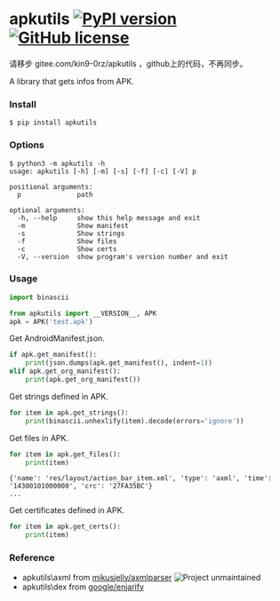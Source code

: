 # apkutils [![PyPI version](https://badge.fury.io/py/apkutils.svg)](https://badge.fury.io/py/apkutils) [![GitHub license](https://img.shields.io/github/license/mikusjelly/apkutils.svg)](https://github.com/mikusjelly/apkutils/blob/master/LICENSE)


请移步 gitee.com/kin9-0rz/apkutils ，github上的代码，不再同步。


A library that gets infos from APK.

### Install

```
$ pip install apkutils
```

### Options

```
$ python3 -m apkutils -h
usage: apkutils [-h] [-m] [-s] [-f] [-c] [-V] p

positional arguments:
  p              path

optional arguments:
  -h, --help     show this help message and exit
  -m             Show manifest
  -s             Show strings
  -f             Show files
  -c             Show certs
  -V, --version  show program's version number and exit

```

### Usage

```python
import binascii

from apkutils import __VERSION__, APK
apk = APK('test.apk')
```

Get AndroidManifest.json.
```python
if apk.get_manifest():
    print(json.dumps(apk.get_manifest(), indent=1))
elif apk.get_org_manifest():
    print(apk.get_org_manifest())
```

Get strings defined in APK.
```python
for item in apk.get_strings():
    print(binascii.unhexlify(item).decode(errors='ignore'))
```

Get files in APK.
```python
for item in apk.get_files():
    print(item)
```
```
{'name': 'res/layout/action_bar_item.xml', 'type': 'axml', 'time': '14300101000000', 'crc': '27FA35BC'}
...
```

Get certificates defined in APK.
```python
for item in apk.get_certs():
    print(item)
```

### Reference
- apkutils\axml from [mikusjelly/axmlparser](https://github.com/mikusjelly/axmlparser) ![Project unmaintained](https://img.shields.io/badge/project-unmaintained-red.svg)
- apkutils\dex from [google/enjarify](https://github.com/google/enjarify)
